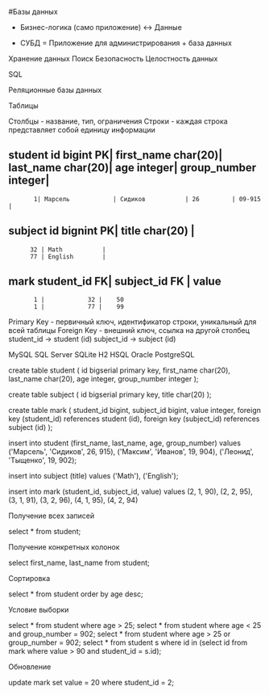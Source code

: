 #Базы данных


* Бизнес-логика (само приложение) <-> Данные


* СУБД = Приложение для администрирования + база данных



Хранение данных
Поиск
Безопасность
Целостность данных


SQL


Реляционные базы данных

Таблицы

Столбцы - название, тип, ограничения
Строки - каждая строка представляет собой единицу информации



student
id bigint PK| first_name char(20)| last_name char(20)| age integer| group_number integer|
-----------------------------------------------------------------------------------------
           1| Марсель            | Сидиков           | 26         | 09-915              |
subject
id bignint PK| title char(20) |
-------------------------------
          32 | Math           |
          77 | English        |
mark
student_id FK| subject_id FK | value
-------------------------------------
           1 |            32 |    50
           1 |            77 |    99
Primary Key - первичный ключ, идентификатор строки, уникальный для всей таблицы
Foreign Key - внешний ключ, ссылка на другой столбец
student_id -> student (id)
subject_id -> subject (id)

MySQL
SQL Server
SQLite
H2
HSQL
Oracle
PostgreSQL

create table student 
(
	id bigserial primary key,
	first_name char(20),
	last_name char(20),
	age integer,
	group_number integer
);

create table subject
(
    id    bigserial primary key,
    title char(20)
);

create table mark
(
    student_id bigint,
    subject_id bigint,
    value      integer,
    foreign key (student_id) references student (id),
    foreign key (subject_id) references subject (id)
);


insert into student (first_name, last_name, age, group_number)
values ('Марсель', 'Сидиков', 26, 915),
       ('Максим', 'Иванов', 19, 904),
       ('Леонид', 'Тыщенко', 19, 902);

insert into subject (title)
values ('Math'), ('English');

insert into mark (student_id, subject_id, value)
values (2, 1, 90),
       (2, 2, 95),
       (3, 1, 91),
       (3, 2, 96),
       (4, 1, 95),
       (4, 2, 94)

Получение всех записей

select *
from student;

Получение конкретных колонок

select first_name, last_name
from student;

Сортировка

select * from student order by age desc;

Условие выборки

select * from student where age > 25;
select * from student where age < 25 and group_number = 902;
select * from student where age > 25 or group_number = 902;
select *
from student s
where id in (select id from mark where value > 90 and student_id = s.id);

Обновление

update mark set value = 20 where student_id = 2;